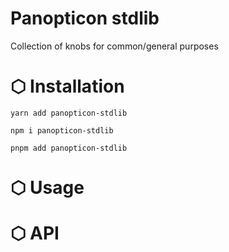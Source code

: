 # Panopticon stdlib

Collection of knobs for common/general purposes

# ⬡ Installation

```shell
yarn add panopticon-stdlib
```

```shell
npm i panopticon-stdlib
```

```shell
pnpm add panopticon-stdlib
```

# ⬡ Usage

# ⬡ API
